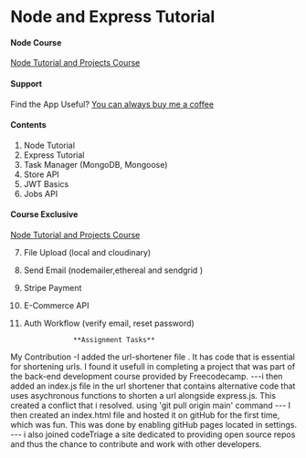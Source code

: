 # Node and Express Tutorial

#### Node Course

[Node Tutorial and Projects Course](https://www.udemy.com/course/nodejs-tutorial-and-projects-course/?referralCode=E94792BEAE9ADD204BC7)

#### Support

Find the App Useful? [You can always buy me a coffee](https://www.buymeacoffee.com/johnsmilga)

#### Contents

1. Node Tutorial
2. Express Tutorial
3. Task Manager (MongoDB, Mongoose)
4. Store API
5. JWT Basics
6. Jobs API

#### Course Exclusive

[Node Tutorial and Projects Course](https://www.udemy.com/course/nodejs-tutorial-and-projects-course/?referralCode=E94792BEAE9ADD204BC7)

7. File Upload (local and cloudinary)
8. Send Email (nodemailer,ethereal and sendgrid )
9. Stripe Payment
10. E-Commerce API
11. Auth Workflow (verify email, reset password)
 
                    **Assignment Tasks**
My Contribution -I added the url-shortener file . It has code that is essential for shortening urls. I found it usefull in completing a project that was part of the back-end development course provided by Freecodecamp.
---i then added an index.js file in the url shortener that contains alternative code that uses asychronous functions to shorten a url alongside express.js. This created a conflict that i resolved. using
'git pull origin main' command
--- I then created an index.html file and hosted it on gitHub for the first time, which was fun. This was done by enabling gitHub pages located in settings.
--- i also joined codeTriage a site dedicated to providing open source repos and thus the chance to contribute and work with other developers.
